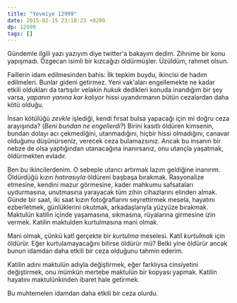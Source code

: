 ```yaml
---
title: "Yevmiye 12999"
date: 2015-02-15 23:18:23 +0200
dp: 12999
tags: []
---
```


Gündemle ilgili yazı yazıyım diye twitter'a bakayım dedim. Zihnime bir
konu yapışmadı. Özgecan isimli bir kızcağızı öldürmüşler. Üzüldüm, rahmet olsun.

Faillerin idam edilmesinden bahis: İlk tepkim buydu, ikincisi de hadım
edilmeleri. Bunlar gideni getirmez. Yeni vak'aları engellemekte ne
kadar etkili oldukları da tartışılır velakin *hukuk* dedikleri konuda
inandığım bir şey varsa, *yapanın yanına kar kalıyor* hissi
uyandırmanın bütün cezalardan daha kötü olduğu.

İnsan kötülüğü *zevkle* işlediği, kendi fırsat bulsa yapacağı için mi
doğru ceza arayışında? (*Beni bundan ne engellerdi?*) Birini kasıtlı
öldüren kimsenin, bundan dolayı acı çekmediğini, utanmadığını, hiçbir
hissi olmadığını, canavar olduğunu düşünürseniz, verecek ceza
bulamazsınız. Ancak bu insanın bir nebze de olsa yaptığından
utanacağına inanırsanız, onu utançla yaşatmak, öldürmekten evladır.

Ben bu ikincilerdenim. O sebeple utancı artırmak lazım geldiğine
inanırım. Öldürdüğü kızın *hatırasıyla* öldüreni başbaşa bırakmak.
Rasyonalize etmesine, kendini mazur görmesine, kader mahkumu
safsataları uydurmasına, unutmasına yarayacak tüm zihin cihazlarını
elinden almak. Günde bir saat, iki saat kızın fotoğraflarını
seyrettirmek mesela, hayatını ezberletmek, günlüklerini okutmak,
arkadaşlarıyla yüzyüze bırakmak. Maktulün katilin içinde yaşamasına,
sıkmasına, rüyalarına girmesine izin vermek. Katilin maktulden
kurtulmasına mani olmak.

Mani olmak, çünkü katl gerçekte bir *kurtulma* meselesi. Katil
*kurtulmak* için öldürür. Eğer kurtulamayacağını bilirse öldürür mü?
Belki yine öldürür ancak bunun idamdan daha etkili bir ceza olduğunu
tahmin ederim.

Katilin adını maktulün adıyla değiştirmek, eğer farklıysa cinsiyetini
değiştirmek, onu mümkün mertebe maktulün bir kopyası yapmak. Katilin
hayatını maktulünkinden ibaret hale getirmek.

Bu muhtemelen idamdan daha etkili bir ceza olurdu.  

